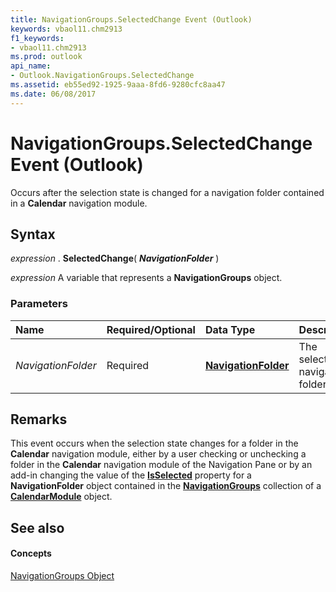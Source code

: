 ```yaml
---
title: NavigationGroups.SelectedChange Event (Outlook)
keywords: vbaol11.chm2913
f1_keywords:
- vbaol11.chm2913
ms.prod: outlook
api_name:
- Outlook.NavigationGroups.SelectedChange
ms.assetid: eb55ed92-1925-9aaa-8fd6-9280cfc8aa47
ms.date: 06/08/2017
---
```



# NavigationGroups.SelectedChange Event (Outlook)

Occurs after the selection state is changed for a navigation folder contained in a **Calendar** navigation module.


## Syntax

 _expression_ . **SelectedChange**( **_NavigationFolder_** )

 _expression_ A variable that represents a **NavigationGroups** object.


### Parameters



|**Name**|**Required/Optional**|**Data Type**|**Description**|
|:-----|:-----|:-----|:-----|
| _NavigationFolder_|Required| **[NavigationFolder](navigationfolder-object-outlook.md)**|The selected navigation folder.|

## Remarks

This event occurs when the selection state changes for a folder in the **Calendar** navigation module, either by a user checking or unchecking a folder in the **Calendar** navigation module of the Navigation Pane or by an add-in changing the value of the **[IsSelected](navigationfolder-isselected-property-outlook.md)** property for a **NavigationFolder** object contained in the **[NavigationGroups](navigationgroups-object-outlook.md)** collection of a **[CalendarModule](calendarmodule-object-outlook.md)** object.


## See also


#### Concepts


[NavigationGroups Object](navigationgroups-object-outlook.md)

